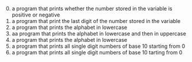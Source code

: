 0. a program that prints whether the number stored in the variable is positive or negative  
1. a program that print the last digit of the number stored in the variable
2. a program that prints the alphabet in lowercase  
3. aa program that prints the alphabet in lowercase and then in uppercase  
4. a program that prints the alphabet in lowercase  
5. a program that prints all single digit numbers of base 10 starting from 0  
6. a program that prints all single digit numbers of base 10 tarting from 0
